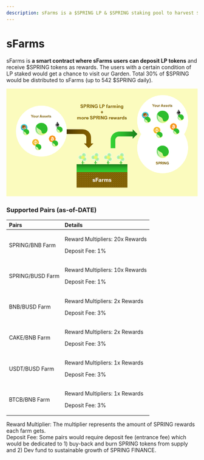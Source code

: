 ```yaml
---
description: sFarms is a $SPRING LP & $SPRING staking pool to harvest $SRPING
---
```


# sFarms

sFarms is **a smart contract where sFarms users can deposit LP tokens** and receive $SPRING tokens as rewards. The users with a certain condition of LP staked would get a chance to visit our Garden. Total 30% of $SPRING would be distributed to sFarms \(up to 542 $SPRING daily\).

![](../../.gitbook/assets/image%20%2821%29.png)

### Supported Pairs \(as-of-DATE\)

<table>
  <thead>
    <tr>
      <th style="text-align:left">Pairs</th>
      <th style="text-align:left">Details</th>
    </tr>
  </thead>
  <tbody>
    <tr>
      <td style="text-align:left">SPRING/BNB Farm</td>
      <td style="text-align:left">
        <p>Reward Multipliers: 20x Rewards</p>
        <p>Deposit Fee: 1%</p>
      </td>
    </tr>
    <tr>
      <td style="text-align:left">SPRING/BUSD Farm</td>
      <td style="text-align:left">
        <p>Reward Multipliers: 10x Rewards</p>
        <p>Deposit Fee: 1%</p>
      </td>
    </tr>
    <tr>
      <td style="text-align:left">BNB/BUSD Farm</td>
      <td style="text-align:left">
        <p>Reward Multipliers: 2x Rewards</p>
        <p>Deposit Fee: 3%</p>
      </td>
    </tr>
    <tr>
      <td style="text-align:left">CAKE/BNB Farm</td>
      <td style="text-align:left">
        <p>Reward Multipliers: 2x Rewards</p>
        <p>Deposit Fee: 3%</p>
      </td>
    </tr>
    <tr>
      <td style="text-align:left">USDT/BUSD Farm</td>
      <td style="text-align:left">
        <p>Reward Multipliers: 1x Rewards</p>
        <p>Deposit Fee: 3%</p>
      </td>
    </tr>
    <tr>
      <td style="text-align:left">BTCB/BNB Farm</td>
      <td style="text-align:left">
        <p>Reward Multipliers: 1x Rewards</p>
        <p>Deposit Fee: 3%</p>
      </td>
    </tr>
  </tbody>
</table>

Reward Multiplier: The multiplier represents the amount of SPRING rewards each farm gets.  
Deposit Fee: Some pairs would require deposit fee \(entrance fee\) which would be dedicated to 1\) buy-back and burn SPRING tokens from supply and 2\) Dev fund to sustainable growth of SPRING FINANCE.

